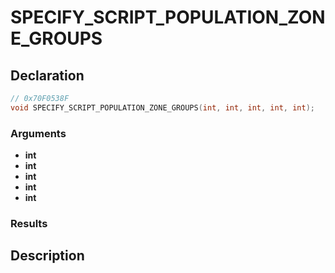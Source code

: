 # SPECIFY_SCRIPT_POPULATION_ZONE_GROUPS

## Declaration
```cpp
// 0x70F0538F
void SPECIFY_SCRIPT_POPULATION_ZONE_GROUPS(int, int, int, int, int);
```

### Arguments
- **int**
- **int**
- **int**
- **int**
- **int**

### Results

## Description
